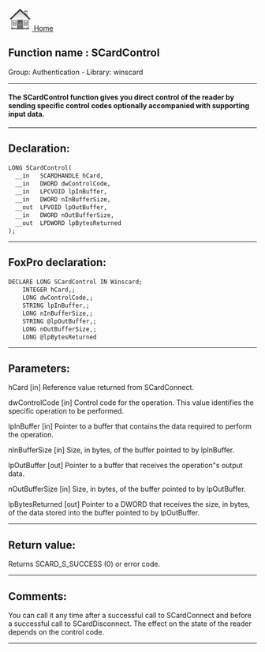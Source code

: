 [<img src="../../images/home.png"> Home ](https://github.com/VFPX/Win32API)  

## Function name : SCardControl
Group: Authentication - Library: winscard    
***  


#### The SCardControl function gives you direct control of the reader by sending specific control codes optionally accompanied with supporting input data.
***  


## Declaration:
```foxpro  
LONG SCardControl(
  __in   SCARDHANDLE hCard,
  __in   DWORD dwControlCode,
  __in   LPCVOID lpInBuffer,
  __in   DWORD nInBufferSize,
  __out  LPVOID lpOutBuffer,
  __in   DWORD nOutBufferSize,
  __out  LPDWORD lpBytesReturned
);  
```  
***  


## FoxPro declaration:
```foxpro  
DECLARE LONG SCardControl IN Winscard;
	INTEGER hCard,;
	LONG dwControlCode,;
	STRING lpInBuffer,;
	LONG nInBufferSize,;
	STRING @lpOutBuffer,;
	LONG nOutBufferSize,;
	LONG @lpBytesReturned  
```  
***  


## Parameters:
hCard [in] 
Reference value returned from SCardConnect.

dwControlCode [in] 
Control code for the operation. This value identifies the specific operation to be performed.

lpInBuffer [in] 
Pointer to a buffer that contains the data required to perform the operation. 

nInBufferSize [in] 
Size, in bytes, of the buffer pointed to by lpInBuffer.

lpOutBuffer [out] 
Pointer to a buffer that receives the operation"s output data. 

nOutBufferSize [in] 
Size, in bytes, of the buffer pointed to by lpOutBuffer. 

lpBytesReturned [out] 
Pointer to a DWORD that receives the size, in bytes, of the data stored into the buffer pointed to by lpOutBuffer.  
***  


## Return value:
Returns SCARD_S_SUCCESS (0) or error code.  
***  


## Comments:
You can call it any time after a successful call to SCardConnect and before a successful call to SCardDisconnect. The effect on the state of the reader depends on the control code.  
  
***  

